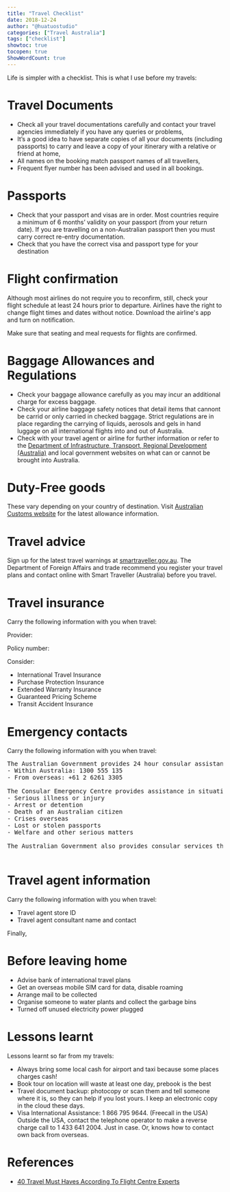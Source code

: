 ```yaml
---
title: "Travel Checklist"
date: 2018-12-24
author: "@huatuostudio"
categories: ["Travel Australia"]
tags: ["checklist"]
showtoc: true
tocopen: true
ShowWordCount: true
---
```


Life is simpler with a checklist. This is what I use before my travels:

# Travel Documents

- Check all your travel documentations carefully and contact your travel agencies immediately if you have any queries or problems,
- It’s a good idea to have separate copies of all your documents (including passports) to carry and leave a copy of your itinerary with a relative or friend at home,
- All names on the booking match passport names of all travellers,
- Frequent flyer number has been advised and used in all bookings.

# Passports

- Check that your passport and visas are in order. Most countries require a minimum of 6 months’ validity on your passport (from your return date). If you are travelling on a non-Australian passport then you must carry correct re-entry documentation.
- Check that you have the correct visa and passport type for your destination

# Flight confirmation

Although most airlines do not require you to reconfirm, still, check your flight schedule at least 24 hours prior to departure. Airlines have the right to change flight times and dates without notice. Download the airline's app and turn on notification.

Make sure that seating and meal requests for flights are confirmed.

# Baggage Allowances and Regulations

- Check your baggage allowance carefully as you may incur an additional charge for excess baggage.
- Check your airline baggage safety notices that detail items that cannont be carrid or only carried in checked baggage. Strict regulations are in place regarding the carrying of liquids, aerosols and gels in hand luggage on all international flights into and out of Australia. 
- Check with your travel agent or airline for further information or refer to the [Department of Infrastructure, Transport, Regional Development (Australia)](https://www.infrastructure.gov.au) and local government websites on what can or cannot be brought into Australia.

# Duty-Free goods

These vary depending on your country of destination. Visit [Australian Customs website](https://www.homeaffairs.gov.au) for the latest allowance information.

# Travel advice

Sign up for the latest travel warnings at [smartraveller.gov.au](https://www.smartraveller.gov.au). The Department of Foreign Affairs and trade recommend you register your travel plans and contact online with Smart Traveller (Australia) before you travel.

# Travel insurance

Carry the following information with you when travel:

Provider:

Policy number:

Consider:

- International Travel Insurance
- Purchase Protection Insurance
- Extended Warranty Insurance
- Guaranteed Pricing Scheme
- Transit Accident Insurance

# Emergency contacts
Carry the following information with you when travel:

<pre>The Australian Government provides 24 hour consular assistance to Australian citizens overseas through its Consular Emergency Centre. 
- Within Australia: 1300 555 135
- From overseas: +61 2 6261 3305

The Consular Emergency Centre provides assistance in situations such as: 
- Serious illness or injury
- Arrest or detention
- Death of an Australian citizen
- Crises overseas
- Lost or stolen passports
- Welfare and other serious matters

The Australian Government also provides consular services through its embassies, high commissions, and consulates around the world. For non-emergency consular inquiries, you can contact the relevant embassy or consulate during business hours, or submit an online inquiry. 
 </pre>

# Travel agent information

Carry the following information with you when travel:
- Travel agent store ID
- Travel agent consultant name and contact

Finally, 
# Before leaving home
- Advise bank of international travel plans
- Get an overseas mobile SIM card for data, disable roaming
- Arrange mail to be collected
- Organise someone to water plants and collect the garbage bins
- Turned off unused electricity power plugged

# Lessons learnt
Lessons learnt so far from my travels:

- Always bring some local cash for airport and taxi because some places charges cash!
- Book tour on location will waste at least one day, prebook is the best
- Travel document backup: photocopy or scan them and tell someone where it is, so they can help if you lost yours. I keep an electronic copy in the cloud these days.
- Visa International Assistance: 1 866 795 9644. (Freecall in the USA) Outside the USA, contact the telephone operator to make a reverse charge call to 1 433 641 2004. Just in case. Or, knows how to contact own back from overseas.

# References
- [40 Travel Must Haves According To Flight Centre Experts](https://www.flightcentre.com.au/window-seat/40-best-travel-must-haves-according-flight-centre-travel-experts)